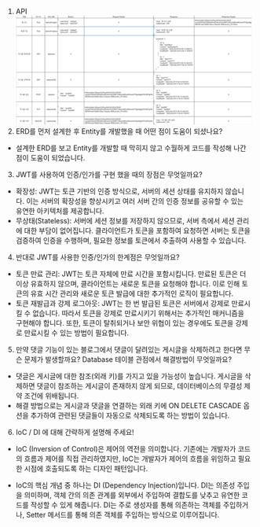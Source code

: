 1. API
![img.png](img.png)
2. ERD를 먼저 설계한 후 Entity를 개발했을 때 어떤 점이 도움이 되셨나요?
- 설계한 ERD를 보고 Entity를 개발할 때 막히지 않고 수월하게 코드를 작성해 나간점이 도움이 되었습니다.
3. JWT를 사용하여 인증/인가를 구현 했을 때의 장점은 무엇일까요?
- 확장성: JWT는 토큰 기반의 인증 방식으로, 서버의 세션 상태를 유지하지 않습니다. 이는 서버의 확장성을 향상시키고 여러 서버 간의 인증 정보를 공유할 수 있는 유연한 아키텍처를 제공합니다.
- 무상태(Stateless): 서버에 세션 정보를 저장하지 않으므로, 서버 측에서 세션 관리에 대한 부담이 없어집니다. 클라이언트가 토큰을 포함하여 요청하면 서버는 토큰을 검증하여 인증을 수행하며, 필요한 정보를 토큰에서 추출하여 사용할 수 있습니다.
4. 반대로 JWT를 사용한 인증/인가의 한계점은 무엇일까요?

- 토큰 만료 관리: JWT는 토큰 자체에 만료 시간을 포함시킵니다. 만료된 토큰은 더 이상 유효하지 않으며, 클라이언트는 새로운 토큰을 요청해야 합니다. 이로 인해 토큰의 유효 시간 관리와 새로운 토큰 발급에 대한 추가적인 로직이 필요합니다.
- 토큰 재발급과 강제 로그아웃: JWT는 한 번 발급된 토큰은 서버에서 강제로 만료시킬 수 없습니다. 따라서 토큰을 강제로 만료시키기 위해서는 추가적인 매커니즘을 구현해야 합니다. 또한, 토큰이 탈취되거나 보안 위협이 있는 경우에도 토큰을 강제로 만료시킬 수 있는 방법이 필요합니다.
5. 만약 댓글 기능이 있는 블로그에서 댓글이 달려있는 게시글을 삭제하려고 한다면 무슨 문제가 발생할까요? Database 테이블 관점에서 해결방법이 무엇일까요?
- 댓글은 게시글에 대한 참조(외래 키)를 가지고 있을 가능성이 높습니다. 게시글을 삭제하면 댓글이 참조하는 게시글이 존재하지 않게 되므로, 데이터베이스의 무결성 제약 조건에 위배됩니다.
- 해결 방법으로는 게시글과 댓글을 연결하는 외래 키에 ON DELETE CASCADE 옵션을 추가하여 관련된 댓글들이 자동으로 삭제되도록 하는 방법이 있습니다.
6. IoC / DI 에 대해 간략하게 설명해 주세요!
- IoC (Inversion of Control)은 제어의 역전을 의미합니다. 기존에는 개발자가 코드의 흐름과 제어를 직접 관리하였지만, IoC는 개발자가 제어의 흐름을 위임하고 필요한 시점에 호출되도록 하는 디자인 패턴입니다.

- IoC의 핵심 개념 중 하나는 DI (Dependency Injection)입니다. DI는 의존성 주입을 의미하며, 객체 간의 의존 관계를 외부에서 주입하여 결합도를 낮추고 유연한 코드를 작성할 수 있게 해줍니다. DI는 주로 생성자를 통해 의존하는 객체를 주입하거나, Setter 메서드를 통해 의존 객체를 주입하는 방식으로 이루어집니다.